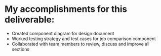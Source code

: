 # My accomplishments for this deliverable:
* Created component diagram for design document
* Worked testing strategy and test cases for job comparison component
* Collaborated with team members to review, discuss and improve all sections

